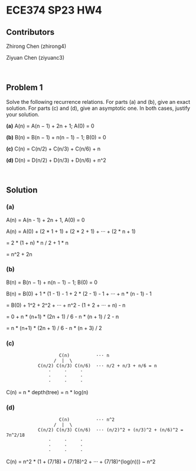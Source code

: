 # ECE374 SP23 HW4

## Contributors

Zhirong Chen (zhirong4)

Ziyuan Chen (ziyuanc3)

<br>

## Problem 1

Solve the following recurrence relations. For parts (a) and (b), give an exact solution. For parts (c) and (d), give an asymptotic one. In both cases, justify your solution.


**(a)** A(n) = A(n − 1) + 2n + 1; A(0) = 0

**(b)** B(n) = B(n − 1) + n(n − 1) − 1; B(0) = 0

**(c)** C(n) = C(n/2) + C(n/3) + C(n/6) + n

**(d)** D(n) = D(n/2) + D(n/3) + D(n/6) + n^2

<br>

## Solution

### **(a)** 

A(n) = A(n - 1) + 2n + 1, A(0) = 0

A(n) = A(0) + (2 * 1 + 1) + (2 * 2 + 1) + ··· + (2 * n + 1)

= 2 * (1 + n) * n / 2 + 1 * n

= n^2 + 2n 

### **(b)** 

B(n) = B(n − 1) + n(n − 1) − 1; B(0) = 0

B(n) = B(0) + 1 * (1 - 1) - 1 + 2 * (2 - 1) - 1 + ··· + n * (n - 1) - 1

= B(0) + 1^2 + 2^2 + ··· + n^2 - (1 + 2 + ··· + n) - n

= 0 + n * (n+1) * (2n + 1) / 6 - n * (n + 1) / 2 - n

= n * (n+1) * (2n + 1) / 6 - n * (n + 3) / 2

### **(c)** 

```
                    C(n)          ··· n
                  /  |  \
            C(n/2) C(n/3) C(n/6)  ··· n/2 + n/3 + n/6 = n 
                ·     ·     ·
                ·     ·     ·
                ·     ·     ·
```

C(n) = n * depth(tree) = n * log(n)

### **(d)** 

```
                    C(n)          ··· n^2
                  /  |  \
            C(n/2) C(n/3) C(n/6)  ··· (n/2)^2 + (n/3)^2 + (n/6)^2 = 7n^2/18
                ·     ·     ·
                ·     ·     ·
                ·     ·     ·
```

C(n) = n^2 * (1 + (7/18) + (7/18)^2 + ··· + (7/18)^(log(n))) ~ n^2

